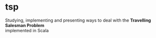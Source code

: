 # tsp
Studying, implementing and presenting ways to deal with the <b>Travelling Salesman Problem</b><br>
implemented in Scala